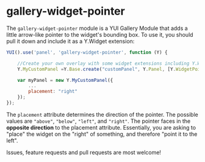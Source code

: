 gallery-widget-pointer
======================

The `gallery-widget-pointer` module is a YUI Gallery Module that adds a little arrow-like pointer to the widget's bounding box. To use it, you should pull it down and include it as a Y.Widget extension:


```javascript
YUI().use('panel', 'gallery-widget-pointer', function (Y) {

    //Create your own overlay with some widget extensions including Y.WidgetPointer. You could do this with any widget.
    Y.MyCustomPanel =Y.Base.create("customPanel", Y.Panel, [Y.WidgetPointer]); 

    var myPanel = new Y.MyCustomPanel({
        ...
        placement: "right"
    });
});
```

The `placement` attribute determines the direction of the pointer. The possible values are `"above"`, `"below"`, `"left"`, and `"right"`. The pointer faces in the **opposite direction** to the placement attribute. Essentially, you are asking to "place" the widget on the "right" of something, and therefore "point it to the left". 

Issues, feature requests and pull requests are most welcome!




